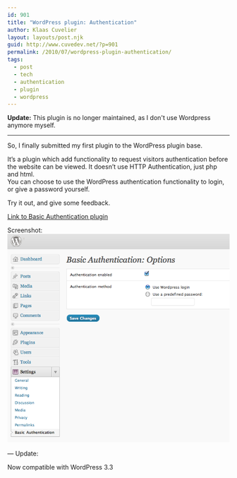 ```yaml
---
id: 901
title: "WordPress plugin: Authentication"
author: Klaas Cuvelier
layout: layouts/post.njk
guid: http://www.cuvedev.net/?p=901
permalink: /2010/07/wordpress-plugin-authentication/
tags:
  - post
  - tech
  - authentication
  - plugin
  - wordpress
---
```


**Update:** This plugin is no longer maintained, as I don't use Wordpress anymore myself.

---

So, I finally submitted my first plugin to the WordPress plugin base.

It&#8217;s a plugin which add functionality to request visitors authentication before the website can be viewed. It doesn&#8217;t use HTTP Authentication, just php and html.  
You can choose to use the WordPress authentication functionality to login, or give a password yourself.

Try it out, and give some feedback.

[Link to Basic Authentication plugin][1]

Screenshot:  
![Basic authentication plugin](/public/2010/07/screenshot-1.png)

&#8212; Update:

Now compatible with WordPress 3.3

[1]: http://wordpress.org/extend/plugins/basic-authentication/
